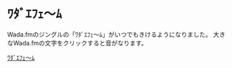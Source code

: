 # ﾜﾀﾞｴﾌｪ〜ﾑ

Wada.fmのジングルの「ﾜﾀﾞｴﾌｪ〜ﾑ」がいつでもきけるようになりました。
大きなWada.fmの文字をクリックすると音がなります。

[ﾜﾀﾞｴﾌｪ〜ﾑ](http://kiyugadgeter.github.io/wadafm-button/)


